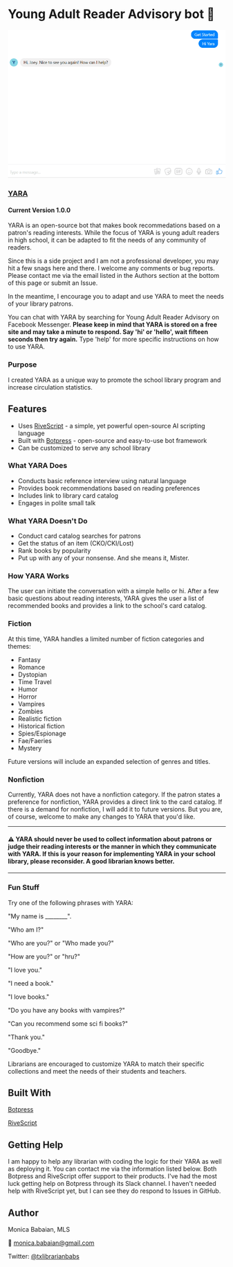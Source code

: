 # Young Adult Reader Advisory bot 🤖 
 

<img src="https://github.com/mbabaian/yara/blob/master/yara_intro.gif" width="548">

### [YARA](https://www.facebook.com/Young-Adult-Reader-Advisory-163238114307197/)

#### Current Version 1.0.0 
YARA is an open-source bot that makes book recommedations based on a patron's reading interests. While the focus of YARA is young adult readers in high school, it can be adapted to fit the needs of any community of readers.

Since this is a side project and I am not a professional developer, you may hit a few snags here and there. I welcome any comments or bug reports. Please contact me via the email listed in the Authors section at the bottom of this page or submit an Issue. 

In the meantime, I encourage you to adapt and use YARA to meet the needs of your library patrons.

You can chat with YARA by searching for Young Adult Reader Advisory on Facebook Messenger. **Please keep in mind that YARA is stored on a free site and may take a minute to respond. Say 'hi' or 'hello', wait fifteen seconds then try again.** 
Type 'help' for more specific instructions on how to use YARA. 
 

### Purpose
I created YARA as a unique way to promote the school library program and increase circulation statistics. 

## Features
- Uses [RiveScript](https://www.rivescript.com/) - a simple, yet powerful open-source AI scripting language
- Built with [Botpress](https://botpress.io/) - open-source and easy-to-use bot framework
- Can be customized to serve any school library

### What YARA Does
- Conducts basic reference interview using natural language
- Provides book recommendations based on reading preferences
- Includes link to library card catalog 
- Engages in polite small talk 

### What YARA Doesn't Do
 - Conduct card catalog searches for patrons
 - Get the status of an item (CKO/CKI/Lost)
 - Rank books by popularity
 - Put up with any of your nonsense. And she means it, Mister.
 
### How YARA Works
The user can initiate the conversation with a simple hello or hi. After a few basic questions about reading interests, YARA gives the user a list of recommended books and provides a link to the school's card catalog.

### Fiction
At this time, YARA handles a limited number of fiction categories and themes:
- Fantasy
- Romance
- Dystopian
- Time Travel
- Humor
- Horror
- Vampires
- Zombies
- Realistic fiction
- Historical fiction
- Spies/Espionage
- Fae/Faeries
- Mystery

Future versions will include an expanded selection of genres and titles.

### Nonfiction

Currently, YARA does not have a nonfiction category. If the patron states a preference for nonfiction, YARA provides a direct link to the card catalog. If there is a demand for nonfiction, I will add it to future versions. But you are, of course, welcome to make any changes to YARA that you'd like.

---
#### ⚠️ YARA should never be used to collect information about patrons or judge their reading interests or the manner in which they communicate with YARA. If this is your reason for implementing YARA in your school library, please reconsider. A good librarian knows better.
---

### Fun Stuff
Try one of the following phrases with YARA:
 
"My name is ________". 

"Who am I?"

"Who are you?" or "Who made you?"

"How are you?" or "hru?"

"I love you."

"I need a book." 

"I love books."

"Do you have any books with vampires?"

"Can you recommend some sci fi books?"

"Thank you."

"Goodbye."


Librarians are encouraged to customize YARA to match their specific collections and meet the needs of their students and teachers. 

## Built With
[Botpress](https://botpress.io/)

[RiveScript](https://www.rivescript.com/)

## Getting Help
I am happy to help any librarian with coding the logic for their YARA as well as deploying it. You can contact me via the information listed below. Both Botpress and RiveScript offer support to their products. I've had the most luck getting help on Botpress through its Slack channel. I haven't needed help with RiveScript yet, but I can see they do respond to Issues in GitHub.

## Author
Monica Babaian, MLS

:email: monica.babaian@gmail.com

Twitter: [@txlibrarianbabs](https://twitter.com/txlibrarianbabs)
